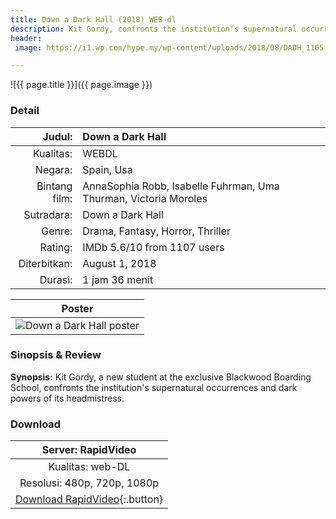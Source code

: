 ```yaml
---
title: Down a Dark Hall (2018) WEB-dl
description: Kit Gordy, confronts the institution's supernatural occurrences and dark powers of its headmistress.
header:
 image: https://i1.wp.com/hype.my/wp-content/uploads/2018/08/DADH_11651-1024x593.jpg

---
```


![{{ page.title }}]({{ page.image }})

### Detail

| Judul: | Down a Dark Hall |
|---:|:---|
| Kualitas: | WEBDL |
| Negara: | Spain, Usa |
| Bintang film: | AnnaSophia Robb, Isabelle Fuhrman, Uma Thurman, Victoria Moroles|
| Sutradara: | Down a Dark Hall| 
| Genre: | Drama, Fantasy, Horror, Thriller |
| Rating: | IMDb 5.6/10 from 1107 users |
| Diterbitkan: | August 1, 2018 |
| Durasi: | 1 jam 36 menit |

| Poster |
|:---:|
| ![Down a Dark Hall poster](https://i2.wp.com/hype.my/wp-content/uploads/2018/08/DarkHallChar_EPoster_1080x1920_01.jpg)

### Sinopsis & Review

**Synopsis:**
Kit Gordy, a new student at the exclusive Blackwood Boarding School, confronts the institution's supernatural occurrences and dark powers of its headmistress.

### Download

| Server: RapidVideo |
|:---:|
| Kualitas: web-DL |
| Resolusi: 480p, 720p, 1080p |
| [Download RapidVideo](https://safelink.knoacc.org/#fLsd7){:.button} |
